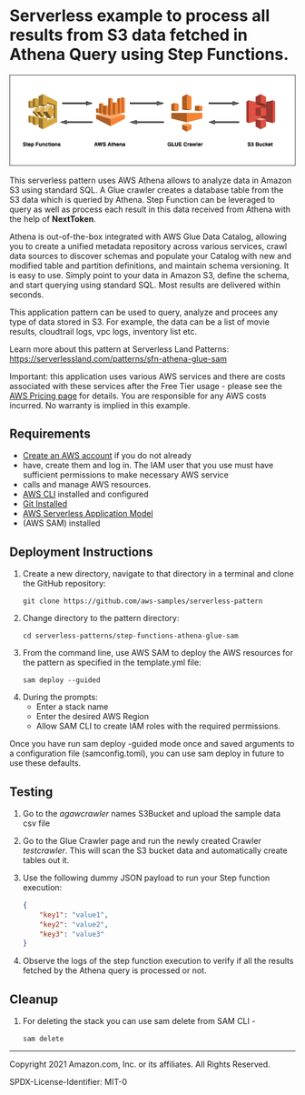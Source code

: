 # Serverless example to process all results from S3 data fetched in Athena Query using Step Functions. 

![Concept](./sf-athena-glue.png)

This serverless pattern uses AWS Athena allows to analyze data in Amazon S3 using standard SQL. 
A Glue crawler creates a database table from the S3 data which is queried by Athena. 
Step Function can be leveraged to query as well as process each result in this data received from Athena with the help 
of **NextToken**.

Athena is out-of-the-box integrated with AWS Glue Data Catalog, allowing you to create a unified metadata repository 
across various services, crawl data sources to discover schemas and populate your Catalog with new and modified table 
and partition definitions, and maintain schema versioning. It is easy to use. Simply point to your data in Amazon S3, 
define the schema, and start querying using standard SQL. Most results are delivered within seconds.

This application pattern can be used to query, analyze and procees any type of data stored in S3. For example, the 
data can be a list of movie results, cloudtrail logs, vpc logs, inventory list etc.

Learn more about this pattern at Serverless Land Patterns: https://serverlessland.com/patterns/sfn-athena-glue-sam

Important: this application uses various AWS services and there are costs associated with these services after the 
Free Tier usage - please see the [AWS Pricing page](https://aws.amazon.com/pricing/) for details. You are responsible 
for any AWS costs incurred. No warranty is implied in this example.

## Requirements

* [Create an AWS account](https://portal.aws.amazon.com/gp/aws/developer/registration/index.html) if you do not already 
* have, create them and log in. The IAM user that you use must have sufficient permissions to make necessary AWS service 
* calls and manage AWS resources.
* [AWS CLI](https://docs.aws.amazon.com/cli/latest/userguide/install-cliv2.html) installed and configured
* [Git Installed](https://git-scm.com/book/en/v2/Getting-Started-Installing-Git)
* [AWS Serverless Application Model](https://docs.aws.amazon.com/serverless-application-model/latest/developerguide/serverless-sam-cli-install.html) 
* (AWS SAM) installed

## Deployment Instructions

1. Create a new directory, navigate to that directory in a terminal and clone the GitHub repository:
    ``` 
    git clone https://github.com/aws-samples/serverless-pattern
    ```
1. Change directory to the pattern directory:
    ```
    cd serverless-patterns/step-functions-athena-glue-sam
    ```
1. From the command line, use AWS SAM to deploy the AWS resources for the pattern as specified in the template.yml file:
    ```
    sam deploy --guided
    ```
1. During the prompts:
    * Enter a stack name
    * Enter the desired AWS Region
    * Allow SAM CLI to create IAM roles with the required permissions.

Once you have run sam deploy -guided mode once and saved arguments to a configuration file (samconfig.toml), you can use sam deploy in future to use these defaults.


## Testing

1. Go to the *agawcrawler* names S3Bucket and upload the sample data csv file

1. Go to the Glue Crawler page and run the newly created Crawler *testcrawler*. This will scan the S3 bucket data and automatically create tables out it.

1. Use the following dummy JSON payload to run your Step function execution:
    ```JSON
    {
        "key1": "value1",
        "key2": "value2",
        "key3": "value3"
    }
    ```
2. Observe the logs of the step function execution to verify if all the results fetched by the Athena query is processed or not.

## Cleanup

 1. For deleting the stack you can use sam delete from SAM CLI -
    ```
    sam delete
    ```

----
Copyright 2021 Amazon.com, Inc. or its affiliates. All Rights Reserved.

SPDX-License-Identifier: MIT-0
